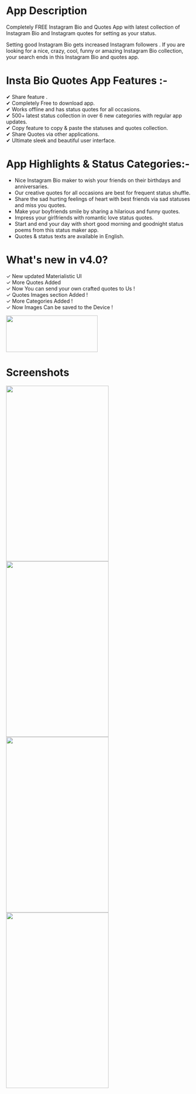 # App Description

Completely FREE Instagram Bio and Quotes App with latest collection of Instagram Bio and Instagram quotes for setting as your status.<br />

Setting good Instagram Bio gets increased Instagram followers . If you are looking for a nice, crazy, cool, funny or amazing Instagram Bio collection, your search ends in this Instagram Bio and quotes app.<br />

# Insta Bio Quotes App Features :-

✔ Share feature .<br />
✔ Completely Free to download app.<br />
✔ Works offline and has status quotes for all occasions.<br />
✔ 500+ latest status collection in over 6 new categories with regular app updates.<br />
✔ Copy feature to copy & paste the statuses and quotes collection.<br />
✔ Share Quotes via other applications.<br />
✔ Ultimate sleek and beautiful user interface.<br />

# App Highlights & Status Categories:-

- Nice Instagram Bio maker to wish your friends on their birthdays and anniversaries.
- Our creative quotes for all occasions are best for frequent status shuffle.
- Share the sad hurting feelings of heart with best friends via sad statuses and miss you quotes.
- Make your boyfriends smile by sharing a hilarious and funny quotes.
- Impress your girlfriends with romantic love status quotes.
- Start and end your day with short good morning and goodnight status poems from this status maker app.
- Quotes & status texts are available in English.

# What's new in v4.0?

✓ New updated Materialistic UI<br />
✓ More Quotes Added <br />
✓ Now You can send your own crafted quotes to Us !<br />
✓ Quotes Images section Added !<br />
✓ More Categories Added !<br />
✓ Now Images Can be saved to the Device !<br />

<a href="https://play.google.com/store/apps/details?id=com.techlad.instabio"><img src="https://play.google.com/intl/en_us/badges/images/generic/en_badge_web_generic.png" height="100" width="250"></a>

# Screenshots

<div style="width: 100%">
<img src="https://lh3.googleusercontent.com/gel26koA4g9mYAoIJlVGZoUDkKf7QjxwxOxAMQEejEogy60RLbNUvbfUws7CI_V27Q=h900-rw" height="480" width="280" align="left">
<img src="https://lh3.googleusercontent.com/wTgn7gP1QwVTo-VG2h8XZyyLJzvYElN6hPXZyv5EgeRs5pReCIZOLd6H-6kjbn9El-c3=h900-rw" height="480" width="280" align="left">
<img src="https://lh3.googleusercontent.com/HJEOlxLLLzMEWHzwZdcdQXuDcuAmZoWzkv9NUBOU6ME2asFdRTQwfCOQau0LgdVM3us=h900-rw" height="480" width="280" align="left">
<img src="https://lh3.googleusercontent.com/aZFQeQ4TqqFpStlIn_aupAagwE7Ttgvkxd6atcrNZev_kojiW2gyZnFQbmFCsG-YCA=h900-rw" height="480" width="280" align="left">
</div>
